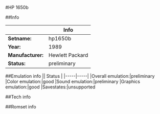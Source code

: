 #HP 1650b

##Info

||Info|
|-----|-----|
|**Setname:**|hp1650b
|**Year:**|1989
|**Manufacturer:**|Hewlett Packard
|**Status:**|preliminary

##Emulation info
|| Status |
|-----|-----|
|Overall emulation:|preliminary
|Color emulation:|good
|Sound emulation:|preliminary
|Graphics emulation:|good
|Savestates:|unsupported

##Tech info

##Romset info

<!--- START OF EDITED COMMENT DO NOT TOUCH TEXT ABOVE-->
